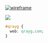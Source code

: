 [![wireframe](https://github.com/qrayg/.github/assets/56437/dc8fed47-2b73-451c-98e6-46d279cc1b3c)](https://qrayg.com/)

[![](https://img.shields.io/badge/website-gainsboro?logo=html5)](https://qrayg.com/)

```css
#qrayg {
  web: qrayg.com;
}
```
